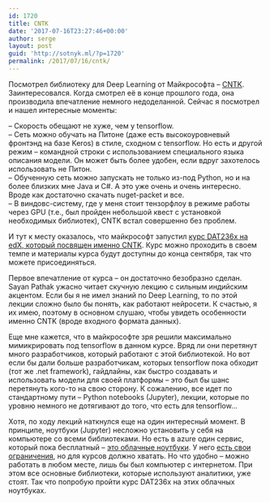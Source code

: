 ```yaml
---
id: 1720
title: CNTK
date: '2017-07-16T23:27:46+00:00'
author: serge
layout: post
guid: 'http://sotnyk.ml/?p=1720'
permalink: /2017/07/16/cntk/
---
```


Посмотрел библиотеку для Deep Learning от Майкрософта – [CNTK](https://www.microsoft.com/en-us/cognitive-toolkit/). Заинтересовался. Когда смотрел её в конце прошлого года, она производила впечатление немного недоделанной. Сейчас я посмотрел и нашел интересные моменты:

– Скорость обещают не хуже, чем у tensorflow.  
– Сеть можно обучать на Питоне (даже есть высокоуровневый фронтэнд на базе Keros) в стиле, сходном с tensorflow. Но есть и другой режим – командной строки с использованием специального языка описания модели. Он может быть более удобен, если вдруг захотелось использовать не Питон.  
– Обученную сеть можно запускать не только из-под Python, но и на более близких мне Java и C#. А это уже очень и очень интересно. Вроде как достаточно скачать nuget-packet и все.  
– В виндовс-систему, где у меня стоит тензорфлоу в режиме работы через GPU (т.е., был пройден небольшой квест с установкой необходимых библиотек), CNTK встал совершенно без проблем.

И тут к месту оказалось, что майкрософт запустил [ курс DAT236x на edX, который посвящен именно CNTK](https://courses.edx.org/courses/course-v1:Microsoft+DAT236x+2T2017/info). Курс можно проходить в своем темпе и материалы курса будут доступны до конца сентября, так что можете присоединяться.

Первое впечатление от курса – он достаточно безобразно сделан. Sayan Pathak ужасно читает скучную лекцию с сильным индийским акцентом. Если бы я не имел знаний по Deep Learning, то по этой лекции сложно было бы понять, как работают нейросети. К счастью, я их имею, поэтому в основном слушаю, чтобы увидеть особенности именно CNTK (вроде входного формата данных).

Еще мне кажется, что в майкрософте зря решили максимально мимикрировать под tensorflow в данном курсе. Вряд ли они перетянут много разработчиков, который работают с этой библиотекой. Но вот если бы дали больше разработчикам, которых tensorflow пока обходит (тот же .net framework), гайдлайны, как быстро создавать и использовать модели для своей платформы – это был бы шанс перетянуть кого-то на свою сторону. К сожалению, все идет по стандартному пути – Python notebooks (Jupyter), лекции, которые по уровню немного не дотягивают до того, что есть для tensorflow…

Хотя, по ходу лекций наткнулся еще на один интересный момент. В принципе, ноутбуки (Jupyter) несложно установить у себя на компьютере со всеми библиотеками. Но есть в azure один сервис, который пока бесплатный – [это облачные ноутбуки](https://notebooks.azure.com). У него [есть свои ограничения](https://notebooks.azure.com/faq), но для курсов должно хватать. Но что удобно – можно работать в любом месте, лишь бы был компьютер с интернетом. При этом все основные библиотеки, которые используют аналитики, уже стоят. Так что попробую пройти курс DAT236x на этих облачных ноутбуках.